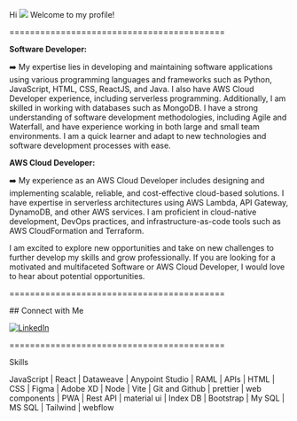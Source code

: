 Hi ![](https://user-images.githubusercontent.com/18350557/176309783-0785949b-9127-417c-8b55-ab5a4333674e.gif) Welcome to my profile!

==========================================
<p>
   <strong>Software Developer:</strong>
</p>
<p>
   ➡️ My expertise lies in developing and maintaining software applications using various programming languages and frameworks such as Python, JavaScript, HTML, CSS, ReactJS, and Java. I also have AWS Cloud Developer experience, including serverless programming. Additionally, I am skilled in working with databases such as MongoDB. I have a strong understanding of software development methodologies, including Agile and Waterfall, and have experience working in both large and small team environments. I am a quick learner and adapt to new technologies and software development processes with ease.
</p>
<p>
   <strong>AWS Cloud Developer:</strong>
</p>
<p>
   ➡️ My experience as an AWS Cloud Developer includes designing and implementing scalable, reliable, and cost-effective cloud-based solutions. I have expertise in serverless architectures using AWS Lambda, API Gateway, DynamoDB, and other AWS services. I am proficient in cloud-native development, DevOps practices, and infrastructure-as-code tools such as AWS CloudFormation and Terraform.
</p>
<p>
   I am excited to explore new opportunities and take on new challenges to further develop my skills and grow professionally. If you are looking for a motivated and multifaceted Software or AWS Cloud Developer, I would love to hear about potential opportunities.
</p>
==========================================
<p align="left">
## Connect with Me


[![LinkedIn]([https://img.shields.io/badge/-LinkedIn-0077B5?style=flat-square&logo=linkedin&logoColor=white)](https://linkedin.com/in/beha](https://www.linkedin.com/in/behail/))

 ==========================================
  <p align="left"> Skills <p/>  
  <p>JavaScript | React | Dataweave | Anypoint Studio | RAML | APIs | HTML | CSS | Figma | Adobe XD | Node | Vite | Git and Github | prettier | web components | PWA | Rest API | material ui | Index DB | Bootstrap | My SQL | MS SQL | Tailwind | webflow </p>

                    
                 
